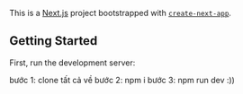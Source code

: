This is a [Next.js](https://nextjs.org/) project bootstrapped with [`create-next-app`](https://github.com/vercel/next.js/tree/canary/packages/create-next-app).

## Getting Started

First, run the development server:

bước 1:
clone tất cả về
bước 2:
npm i
bước 3:
npm run dev
:))
